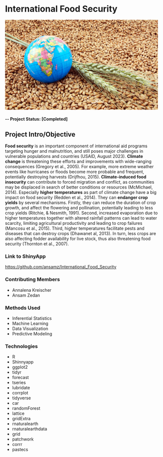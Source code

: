 # International Food Security

![](img/Global-Food-Security.png)


#### -- Project Status: [Completed]

## Project Intro/Objective
**Food security** is an important component of international aid programs targeting hunger and malnutrition, and still poses major challenges in vulnerable populations and countries (USAID, August 2023). **Climate change** is threatening these efforts and improvements with wide-ranging consequences (Gregory et al., 2005). For example, more extreme weather events like hurricanes or floods become more probable and frequent, potentially destroying harvests (Drijfhou, 2015). **Climate-induced food insecurity** can contribute to forced migration and conflict, as communities may be displaced in search of better conditions or resources (McMichael, 2014). Especially **higher temperatures** as part of climate change have a big impact on food security (Redden et al., 2014). They can **endanger crop yields** by several mechanisms. Firstly, they can reduce the duration of crop growth, and affect the flowering and pollination, potentially leading to less crop yields (Ritchie, & Nesmith, 1991). Second, increased evaporation due to higher temperatures together with altered rainfall patterns can lead to water scarcity, limiting agricultural productivity and leading to crop failures (Mancosu et al., 2015). Third, higher temperatures facilitate pests and diseases that can destroy crops (Dhawanet al, 2013). In turn, less crops are also affecting fodder availability for live stock, thus also threatening food security (Thornton et al., 2007).


### Link to ShinyApp
https://github.com/ansamz/International_Food_Security


### Contributing Members
* Annalena Kreischer
* Ansam Zedan

### Methods Used
* Inferential Statistics
* Machine Learning
* Data Visualization
* Predictive Modeling

### Technologies
* R
* Shinnyapp
* ggplot2
* tidyr    
* forecast  
* tseries   
* lubridate
* corrplot
* tidyverse
* car
* randomForest
* lattice
* gridExtra
* rnaturalearth
* rnaturalearthdata
* grid
* patchwork
* corrr
* pastecs
